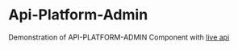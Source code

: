 # Api-Platform-Admin
Demonstration of API-PLATFORM-ADMIN Component with [live api](http://bookshop.srrstechnologies.ml/admin-http)
